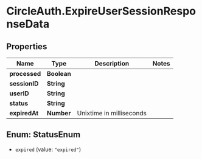 # CircleAuth.ExpireUserSessionResponseData

## Properties
Name | Type | Description | Notes
------------ | ------------- | ------------- | -------------
**processed** | **Boolean** |  | 
**sessionID** | **String** |  | 
**userID** | **String** |  | 
**status** | **String** |  | 
**expiredAt** | **Number** | Unixtime in milliseconds | 

<a name="StatusEnum"></a>
## Enum: StatusEnum

* `expired` (value: `"expired"`)

